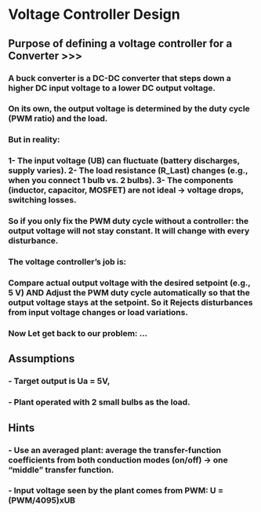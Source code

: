 # Voltage Controller Design
## Purpose of defining a voltage controller for a Converter >>>
### A buck converter is a DC-DC converter that steps down a higher DC input voltage to a lower DC output voltage. 
### On its own, the output voltage is determined by the duty cycle (PWM ratio) and the load.
### But in reality:
### 1- The input voltage (UB) can fluctuate (battery discharges, supply varies). 2- The load resistance (R_Last) changes (e.g., when you connect 1 bulb vs. 2 bulbs). 3- The components (inductor, capacitor, MOSFET) are not ideal → voltage drops, switching losses.
### So if you only fix the PWM duty cycle without a controller: the output voltage will not stay constant. It will change with every disturbance.

### The voltage controller’s job is:
### Compare actual output voltage with the desired setpoint (e.g., 5 V) AND Adjust the PWM duty cycle automatically so that the output voltage stays at the setpoint. So it Rejects disturbances from input voltage changes or load variations.
### Now Let get back to our problem: ...

## Assumptions
### - Target output is Ua = 5V, 
### - Plant operated with 2 small bulbs as the load.
## Hints
### - Use an averaged plant: average the transfer-function coefficients from both conduction modes (on/off) → one “middle” transfer function.
### - Input voltage seen by the plant comes from PWM: U = (PWM/4095)xUB
